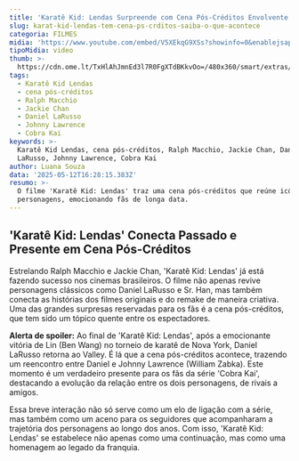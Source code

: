```yaml
---
title: 'Karatê Kid: Lendas Surpreende com Cena Pós-Créditos Envolvente'
slug: karat-kid-lendas-tem-cena-ps-crditos-saiba-o-que-acontece
categoria: FILMES
midia: 'https://www.youtube.com/embed/V5XEkqG9XSs?showinfo=0&enablejsapi=1'
tipoMidia: video
thumb: >-
  https://cdn.ome.lt/TxHlAhJmnEd3l7R0FgXTdBKkvOo=/480x360/smart/extras/conteudos/Captura_de_tela_2025-05-12_125043.png
tags:
  - Karatê Kid Lendas
  - cena pós-créditos
  - Ralph Macchio
  - Jackie Chan
  - Daniel LaRusso
  - Johnny Lawrence
  - Cobra Kai
keywords: >-
  Karatê Kid Lendas, cena pós-créditos, Ralph Macchio, Jackie Chan, Daniel
  LaRusso, Johnny Lawrence, Cobra Kai
author: Luana Souza
data: '2025-05-12T16:28:15.383Z'
resumo: >-
  O filme 'Karatê Kid: Lendas' traz uma cena pós-créditos que reúne icônicos
  personagens, emocionando fãs de longa data.
---
```


## 'Karatê Kid: Lendas' Conecta Passado e Presente em Cena Pós-Créditos

Estrelando Ralph Macchio e Jackie Chan, 'Karatê Kid: Lendas' já está fazendo sucesso nos cinemas brasileiros. O filme não apenas revive personagens clássicos como Daniel LaRusso e Sr. Han, mas também conecta as histórias dos filmes originais e do remake de maneira criativa. Uma das grandes surpresas reservadas para os fãs é a cena pós-créditos, que tem sido um tópico quente entre os espectadores.

**Alerta de spoiler:** Ao final de 'Karatê Kid: Lendas', após a emocionante vitória de Lin (Ben Wang) no torneio de karatê de Nova York, Daniel LaRusso retorna ao Valley. É lá que a cena pós-créditos acontece, trazendo um reencontro entre Daniel e Johnny Lawrence (William Zabka). Este momento é um verdadeiro presente para os fãs da série 'Cobra Kai', destacando a evolução da relação entre os dois personagens, de rivais a amigos.

Essa breve interação não só serve como um elo de ligação com a série, mas também como um aceno para os seguidores que acompanharam a trajetória dos personagens ao longo dos anos. Com isso, 'Karatê Kid: Lendas' se estabelece não apenas como uma continuação, mas como uma homenagem ao legado da franquia.
